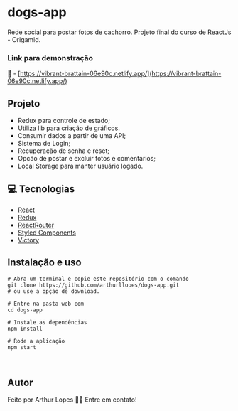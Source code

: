 # dogs-app

Rede social para postar fotos de cachorro. Projeto final do curso de ReactJs - Origamid.

### Link para demonstração
🔗 - [https://vibrant-brattain-06e90c.netlify.app/](https://vibrant-brattain-06e90c.netlify.app/)

## Projeto 

 - Redux para controle de estado;
 - Utiliza lib para criação de gráficos.
 - Consumir dados a partir de uma API;
 - Sistema de Login;
 - Recuperação de senha e reset;
 - Opcão de postar e excluir fotos e comentários;
 - Local Storage para manter usuário logado.

## 💻 Tecnologias
 - [React](https://pt-br.reactjs.org/)
 - [Redux](https://redux.js.org/)
 - [ReactRouter](https://reactrouter.com/)
 - [Styled Components](https://styled-components.com/)
 - [Victory](https://formidable.com/open-source/victory/)

## Instalação e uso

```
# Abra um terminal e copie este repositório com o comando
git clone https://github.com/arthurllopes/dogs-app.git
# ou use a opção de download.

# Entre na pasta web com 
cd dogs-app

# Instale as dependências
npm install

# Rode a aplicação
npm start
```
<br>

## Autor
Feito por Arthur Lopes 👋🏽 Entre em contato!
